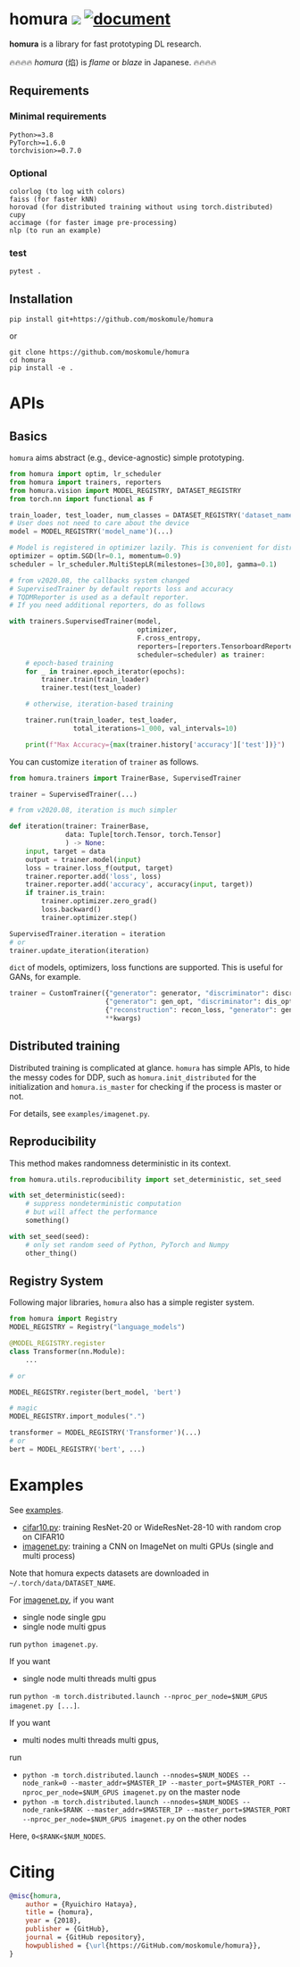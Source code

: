 # homura ![](https://github.com/moskomule/homura/workflows/pytest/badge.svg) [![document](https://img.shields.io/static/v1?label=doc&message=homura&color=blue)](https://moskomule.github.io/homura)

**homura** is a library for fast prototyping DL research.

🔥🔥🔥🔥 *homura* (焰) is *flame* or *blaze* in Japanese. 🔥🔥🔥🔥

## Requirements

### Minimal requirements

```
Python>=3.8
PyTorch>=1.6.0
torchvision>=0.7.0
```

### Optional

```
colorlog (to log with colors)
faiss (for faster kNN)
horovad (for distributed training without using torch.distributed)
cupy
accimage (for faster image pre-processing)
nlp (to run an example)
```

### test

```
pytest .
```

## Installation

```console
pip install git+https://github.com/moskomule/homura
```

or

```console
git clone https://github.com/moskomule/homura
cd homura
pip install -e .
```

# APIs

## Basics

`homura` aims abstract (e.g., device-agnostic) simple prototyping.

```python
from homura import optim, lr_scheduler
from homura import trainers, reporters
from homura.vision import MODEL_REGISTRY, DATASET_REGISTRY
from torch.nn import functional as F

train_loader, test_loader, num_classes = DATASET_REGISTRY('dataset_name')(...)
# User does not need to care about the device
model = MODEL_REGISTRY('model_name')(...)

# Model is registered in optimizer lazily. This is convenient for distributed training and other complicated scenes.
optimizer = optim.SGD(lr=0.1, momentum=0.9)
scheduler = lr_scheduler.MultiStepLR(milestones=[30,80], gamma=0.1)

# from v2020.08, the callbacks system changed
# SupervisedTrainer by default reports loss and accuracy
# TQDMReporter is used as a default reporter.
# If you need additional reporters, do as follows 

with trainers.SupervisedTrainer(model, 
                                optimizer, 
                                F.cross_entropy, 
                                reporters=[reporters.TensorboardReporter(...)],
                                scheduler=scheduler) as trainer:
    # epoch-based training
    for _ in trainer.epoch_iterator(epochs):
        trainer.train(train_loader)
        trainer.test(test_loader)

    # otherwise, iteration-based training

    trainer.run(train_loader, test_loader, 
                total_iterations=1_000, val_intervals=10)

    print(f"Max Accuracy={max(trainer.history['accuracy']['test'])}")
```

You can customize `iteration` of `trainer` as follows.

```python
from homura.trainers import TrainerBase, SupervisedTrainer

trainer = SupervisedTrainer(...)

# from v2020.08, iteration is much simpler

def iteration(trainer: TrainerBase, 
              data: Tuple[torch.Tensor, torch.Tensor]
              ) -> None:
    input, target = data
    output = trainer.model(input)
    loss = trainer.loss_f(output, target)
    trainer.reporter.add('loss', loss)
    trainer.reporter.add('accuracy', accuracy(input, target))
    if trainer.is_train:
        trainer.optimizer.zero_grad()
        loss.backward()
        trainer.optimizer.step()

SupervisedTrainer.iteration = iteration
# or   
trainer.update_iteration(iteration) 
```

`dict` of models, optimizers, loss functions are supported. This is useful for GANs, for example.

```python
trainer = CustomTrainer({"generator": generator, "discriminator": discriminator},
                        {"generator": gen_opt, "discriminator": dis_opt},
                        {"reconstruction": recon_loss, "generator": gen_loss},
                        **kwargs)
```

## Distributed training

Distributed training is complicated at glance. `homura` has simple APIs, to hide the messy codes for DDP, such as `homura.init_distributed` for the initialization and `homura.is_master` for checking if the process is master or not.   

For details, see `examples/imagenet.py`.

## Reproducibility

This method makes randomness deterministic in its context.

```python
from homura.utils.reproducibility import set_deterministic, set_seed

with set_deterministic(seed):
    # suppress nondeterministic computation
    # but will affect the performance
    something()

with set_seed(seed):
    # only set random seed of Python, PyTorch and Numpy
    other_thing()
```

## Registry System

Following major libraries, `homura` also has a simple register system.

```python
from homura import Registry
MODEL_REGISTRY = Registry("language_models")

@MODEL_REGISTRY.register
class Transformer(nn.Module):
    ...

# or

MODEL_REGISTRY.register(bert_model, 'bert')

# magic
MODEL_REGISTRY.import_modules(".")

transformer = MODEL_REGISTRY('Transformer')(...)
# or
bert = MODEL_REGISTRY('bert', ...)
```

# Examples

See [examples](examples).

* [cifar10.py](examples/cifar10.py): training ResNet-20 or WideResNet-28-10 with random crop on CIFAR10
* [imagenet.py](examples/imagenet.py): training a CNN on ImageNet on multi GPUs (single and multi process)

Note that homura expects datasets are downloaded in `~/.torch/data/DATASET_NAME`.

For [imagenet.py](examples/imagenet.py), if you want 

* single node single gpu
* single node multi gpus

run `python imagenet.py`.

If you want

* single node multi threads multi gpus

run `python -m torch.distributed.launch --nproc_per_node=$NUM_GPUS imagenet.py [...]`.

If you want

* multi nodes multi threads multi gpus,

run

* `python -m torch.distributed.launch --nnodes=$NUM_NODES --node_rank=0 --master_addr=$MASTER_IP --master_port=$MASTER_PORT --nproc_per_node=$NUM_GPUS imagenet.py` on the master node
* `python -m torch.distributed.launch --nnodes=$NUM_NODES --node_rank=$RANK --master_addr=$MASTER_IP --master_port=$MASTER_PORT --nproc_per_node=$NUM_GPUS imagenet.py` on the other nodes

Here, `0<$RANK<$NUM_NODES`.

# Citing

```bibtex
@misc{homura,
    author = {Ryuichiro Hataya},
    title = {homura},
    year = {2018},
    publisher = {GitHub},
    journal = {GitHub repository},
    howpublished = {\url{https://GitHub.com/moskomule/homura}},
}
```